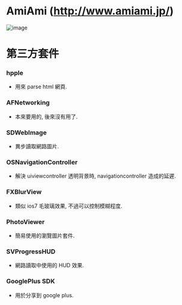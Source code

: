 AmiAmi (http://www.amiami.jp/)
======

![image](https://s3-ap-northeast-1.amazonaws.com/daidoujiminecraft/Daidouji/AmiAmiDemo20140210.gif)

第三方套件
======

### hpple ###
- 用來 parse html 網頁.

### AFNetworking ###
- 本來要用的, 後來沒有用了.

### SDWebImage ###
- 異步讀取網路圖片.

### OSNavigationController ### 
- 解決 uiviewcontroller 透明背景時, navigationcontroller 造成的延遲.

### FXBlurView ### 
- 類似 ios7 毛玻璃效果, 不過可以控制模糊程度.

### PhotoViewer ### 
- 簡易使用的瀏覽圖片套件.

### SVProgressHUD ### 
- 網路讀取中使用的 HUD 效果.

### GooglePlus SDK ### 
- 用於分享到 google plus.
